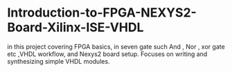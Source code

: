 # Introduction-to-FPGA-NEXYS2-Board-Xilinx-ISE-VHDL
in this project covering FPGA basics, in seven gate such And , Nor , xor gate etc ,VHDL workflow, and Nexys2 board setup. Focuses on writing and synthesizing simple VHDL modules.
